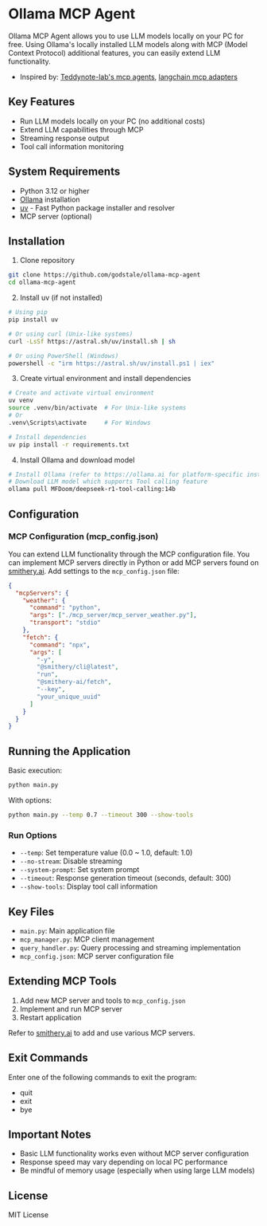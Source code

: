 # Ollama MCP Agent

Ollama MCP Agent allows you to use LLM models locally on your PC for free. Using Ollama's locally installed LLM models along with MCP (Model Context Protocol) additional features, you can easily extend LLM functionality.

- Inspired by: [Teddynote-lab's mcp agents](https://github.com/teddynote-lab/langgraph-mcp-agents), [langchain mcp adapters](https://github.com/langchain-ai/langchain-mcp-adapters)

## Key Features

- Run LLM models locally on your PC (no additional costs)
- Extend LLM capabilities through MCP
- Streaming response output
- Tool call information monitoring

## System Requirements

- Python 3.12 or higher
- [Ollama](https://ollama.ai) installation
- [uv](https://github.com/astral-sh/uv) - Fast Python package installer and resolver
- MCP server (optional)

## Installation

1. Clone repository
```bash
git clone https://github.com/godstale/ollama-mcp-agent
cd ollama-mcp-agent
```

2. Install uv (if not installed)
```bash
# Using pip
pip install uv

# Or using curl (Unix-like systems)
curl -LsSf https://astral.sh/uv/install.sh | sh

# Or using PowerShell (Windows)
powershell -c "irm https://astral.sh/uv/install.ps1 | iex"
```

3. Create virtual environment and install dependencies
```bash
# Create and activate virtual environment
uv venv
source .venv/bin/activate  # For Unix-like systems
# Or
.venv\Scripts\activate     # For Windows

# Install dependencies
uv pip install -r requirements.txt
```

4. Install Ollama and download model
```bash
# Install Ollama (refer to https://ollama.ai for platform-specific installation)
# Download LLM model which supports Tool calling feature
ollama pull MFDoom/deepseek-r1-tool-calling:14b
```

## Configuration

### MCP Configuration (mcp_config.json)

You can extend LLM functionality through the MCP configuration file. You can implement MCP servers directly in Python or add MCP servers found on [smithery.ai](https://smithery.ai/). Add settings to the `mcp_config.json` file:

```json
{
  "mcpServers": {
    "weather": {
      "command": "python",
      "args": ["./mcp_server/mcp_server_weather.py"],
      "transport": "stdio"
    },
    "fetch": {
      "command": "npx",
      "args": [
        "-y",
        "@smithery/cli@latest",
        "run",
        "@smithery-ai/fetch",
        "--key",
        "your_unique_uuid"
      ]
    }
  }
}
```

## Running the Application

Basic execution:
```bash
python main.py
```

With options:
```bash
python main.py --temp 0.7 --timeout 300 --show-tools
```

### Run Options

- `--temp`: Set temperature value (0.0 ~ 1.0, default: 1.0)
- `--no-stream`: Disable streaming
- `--system-prompt`: Set system prompt
- `--timeout`: Response generation timeout (seconds, default: 300)
- `--show-tools`: Display tool call information

## Key Files

- `main.py`: Main application file
- `mcp_manager.py`: MCP client management
- `query_handler.py`: Query processing and streaming implementation
- `mcp_config.json`: MCP server configuration file

## Extending MCP Tools

1. Add new MCP server and tools to `mcp_config.json`
2. Implement and run MCP server
3. Restart application

Refer to [smithery.ai](https://smithery.ai/) to add and use various MCP servers.

## Exit Commands

Enter one of the following commands to exit the program:
- quit
- exit
- bye

## Important Notes

- Basic LLM functionality works even without MCP server configuration
- Response speed may vary depending on local PC performance
- Be mindful of memory usage (especially when using large LLM models)

## License

MIT License

